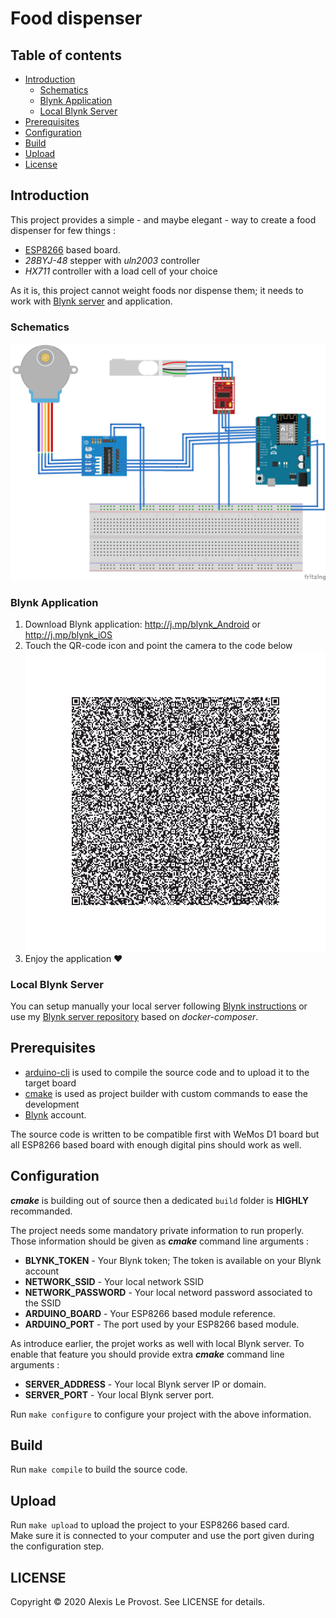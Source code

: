 # Food dispenser

## Table of contents

* [Introduction](#introduction)
  * [Schematics](#schematics)
  * [Blynk Application](#blynk-application)
  * [Local Blynk Server](#local-blynk-server)
* [Prerequisites](#prerequisites)
* [Configuration](#configuration)
* [Build](#build)
* [Upload](#upload)
* [License](#license)

## Introduction

This project provides a simple - and maybe elegant - way to create a food dispenser for few things :
* [ESP8266](https://en.wikipedia.org/wiki/ESP8266) based board.
* *28BYJ-48* stepper with *uln2003* controller
* *HX711* controller with a load cell of your choice

As it is, this project cannot weight foods nor dispense them; it needs to work with [Blynk server](https://github.com/blynkkk/blynk-server) and application.  

### Schematics
![](app/data/schematics.png)

### Blynk Application
1. Download Blynk application: http://j.mp/blynk_Android or http://j.mp/blynk_iOS
2. Touch the QR-code icon and point the camera to the code below
   ![](app/data/application.png)
3. Enjoy the application ♥

### Local Blynk Server
You can setup manually your local server following [Blynk instructions](https://github.com/blynkkk/blynk-server) or  
use my [Blynk server repository](https://github.com/alekece/blynk-server) based on *docker-composer*.

## Prerequisites

* [arduino-cli](https://github.com/arduino/arduino-cli) is used to compile the source code and to upload it to the target board
* [cmake](https://cmake.org) is used as project builder with custom commands to ease the development
* [Blynk](https://blynk.io/) account.

The source code is written to be compatible first with WeMos D1 board but  
all ESP8266 based board with enough digital pins should work as well.

## Configuration 
**_cmake_** is building out of source then a dedicated `build` folder is **HIGHLY** recommanded.  

The project needs some mandatory private information to run properly. Those information should be given as **_cmake_** command line arguments :

* **BLYNK_TOKEN** - Your Blynk token; The token is available on your Blynk account
* **NETWORK_SSID** - Your local network SSID
* **NETWORK_PASSWORD** - Your local netword password associated to the SSID
* **ARDUINO_BOARD** - Your ESP8266 based module reference.
* **ARDUINO_PORT** - The port used by your ESP8266 based module.

As introduce earlier, the projet works as well with local Blynk server. To enable that feature you should provide extra **_cmake_** command line arguments :
* **SERVER_ADDRESS** - Your local Blynk server IP or domain.
* **SERVER_PORT** - Your local Blynk server port.

Run `make configure` to configure your project with the above information.

## Build

Run `make compile` to build the source code.

## Upload 

Run `make upload` to upload the project to your ESP8266 based card.  
Make sure it is connected to your computer and use the port given during the configuration step.

## LICENSE

Copyright © 2020 Alexis Le Provost. See LICENSE for details.

